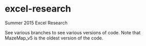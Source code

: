 # excel-research
Summer 2015 Excel Research

See various branches to see various versions of code. Note that MazeMap_v5 is the oldest version of the code.
